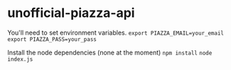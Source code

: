 # unofficial-piazza-api

You'll need to set environment variables.
`export PIAZZA_EMAIL=your_email`
`export PIAZZA_PASS=your_pass`



Install the node dependencies (none at the moment)
`npm install`
`node index.js`
